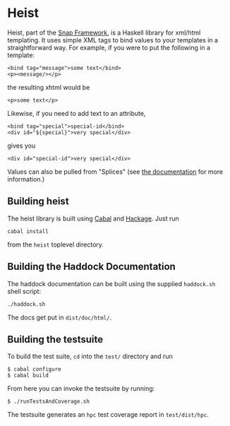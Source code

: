 # Heist

Heist, part of the [Snap Framework](http://www.snapframework.com/), is a
Haskell library for xml/html templating. It uses simple XML tags to bind
values to your templates in a straightforward way. For example, if you were to
put the following in a template:

    <bind tag="message">some text</bind>
    <p><message/></p>

the resulting xhtml would be

    <p>some text</p>

Likewise, if you need to add text to an attribute,

    <bind tag="special">special-id</bind>
    <div id="${special}">very special</div>

gives you

    <div id="special-id">very special</div>

Values can also be pulled from "Splices" (see 
[the documentation](http://snapframework.com/docs/tutorials/heist#heist-programming) 
for more information.)

## Building heist

The heist library is built using [Cabal](http://www.haskell.org/cabal/) and
[Hackage](http://hackage.haskell.org/packages/hackage.html). Just run

    cabal install

from the `heist` toplevel directory.


## Building the Haddock Documentation

The haddock documentation can be built using the supplied `haddock.sh` shell
script:

    ./haddock.sh

The docs get put in `dist/doc/html/`.


## Building the testsuite

To build the test suite, `cd` into the `test/` directory and run

    $ cabal configure
    $ cabal build

From here you can invoke the testsuite by running:

    $ ./runTestsAndCoverage.sh 

The testsuite generates an `hpc` test coverage report in `test/dist/hpc`.
